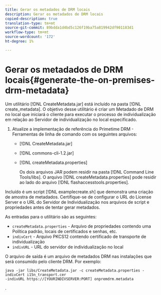 ```yaml
---
title: Gerar os metadados de DRM locais
description: Gerar os metadados de DRM locais
copied-description: true
translation-type: tm+mt
source-git-commit: 89bdda1d4bd5c126f19ba75a819942df901183d1
workflow-type: tm+mt
source-wordcount: '172'
ht-degree: 1%

---
```



# Gerar os metadados de DRM locais{#generate-the-on-premises-drm-metadata}

Um utilitário [!DNL CreateMetadata.jar] está incluído na pasta [!DNL create_metadata]. O objetivo desse utilitário é criar um Metadado de DRM no local que iniciará o cliente para executar o processo de individualização em relação ao Servidor de individualização no local especificado.

1. Atualize a implementação de referência do Primetime DRM - Ferramentas de linha de comando com os seguintes arquivos:

   * [!DNL CreateMetadata.jar]
   * [!DNL commons-cli-1.2.jar]
   * [!DNL createMetadata.properties]

      Os dois arquivos JAR podem residir na pasta [!DNL Command Line Tools/libs]. O arquivo [!DNL createMetadata.properties] pode residir ao lado do arquivo [!DNL flashaccesstools.properties].

<!--<a id="example_2116349CA33642CD9293EAD94A532ED8"></a>-->

Incluído é um script [!DNL examplecreate.sh] que demonstra uma criação de amostra de metadados. Certifique-se de configurar o URL do License Server e o URL do Servidor de Individualização nos arquivos de script e propriedades antes de tentar gerar metadados.

As entradas para o utilitário são as seguintes:

* `createMetadata.properties` - Arquivo de propriedades contendo uma Política padrão, locais de certificados e senhas, etc.
* `indivCert` - Arquivo PKCS12 contendo certificado de transporte de individualização
* `indivURL` - URL do servidor de individualização no local

O arquivo de saída é um arquivo de metadados DRM nas instalações que será consumido pelo cliente DRM. Por exemplo:

```
java -jar libs/CreateMetadata.jar -c createMetadata.properties -indivCert i15n_transport.cer
-indivURL https://[YOURINDIVSERVER:PORT] onpremdrm.metadata
```

.